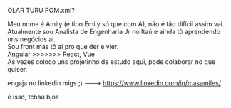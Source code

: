 OLAR TURU POM.xml?

Meu nome é Amily (é tipo Emily só que com A), não é tão difícil assim vai. </br>
Atualmente sou Analista de Engenharia Jr no Itaú e ainda tô aprendendo uns negócios ai.</br>
Sou front mas tô ai pro que der e vier.</br>
Angular >>>>>>> React, Vue</br>
As vezes coloco uns projetinho de estudo aqui, pode colaborar no que quiser.</br>

engaja no linkedin migs ;) ---> https://www.linkedin.com/in/masamiles/</br>

é isso, tchau bjos
